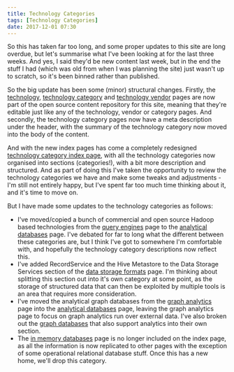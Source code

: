 ```yaml
---
title: Technology Categories
tags: [Technology Categories]
date: 2017-12-01 07:30
---
```

So this has taken far too long, and some proper updates to this site are long overdue, but let's summarise what I've been looking at for the last three weeks.  And yes, I said they'd be new content last week, but in the end the stuff I had (which was old from when I was planning the site) just wasn't up to scratch, so it's been binned rather than published.
<!--more-->

So the big update has been some (minor) structural changes.  Firstly, the [technology](/technologies/), [technology category](/tech-categories/) and [technology vendor](/tech-vendors/) pages are now part of the open source content repository for this site, meaning that they're editable just like any of the technology, vendor or category pages.  And secondly, the technology category pages now have a meta description under the header, with the summary of the technology category now moved into the body of the content.

And with the new index pages has come a completely redesigned [technology category index page](/tech-categories/), with all the technology categories now organised into sections (categories!), with a bit more description and structured.  And as part of doing this I've taken the opportunity to review the technology categories we have and make some tweaks and adjustments - I'm still not entirely happy, but I've spent far too much time thinking about it, and it's time to move on.

But I have made some updates to the technology categories as follows:

* I've moved/copied a bunch of commercial and open source Hadoop based technologies from the [query engines](/tech-categories/query-engines/) page to the [analytical databases](/tech-categories/analytical-databases/) page.  I've debated for far to long what the different between these categories are, but I think I've got to somewhere I'm comfortable with, and hopefully the technology category descriptions now reflect this.
* I've added RecordService and the Hive Metastore to the Data Storage Services section of the [data storage formats](/tech-categories/data-storage-formats/) page.  I'm thinking about splitting this section out into it's own category at some point, as the storage of structured data that can then be exploited by multiple tools is an area that requires more consideration.
* I've moved the analytical graph databases from the [graph analytics](/tech-categories/graph-analytics/) page into the [analytical databases](/tech-categories/analytical-databases/) page, leaving the graph analytics page to focus on graph analytics run over external data.  I've also broken out the [graph databases](/tech-categories/graph-databases/) that also support analytics into their own section.
* The [in memory databases](/tech-categories/in-memory-databases/) page is no longer included on the index page, as all the information is now replicated to other pages with the exception of some operational relational database stuff.  Once this has a new home, we'll drop this category.